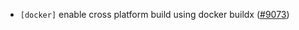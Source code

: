 - `[docker]` enable cross platform build using docker buildx
  ([\#9073](https://github.com/tendermint/tendermint/pull/9073))
